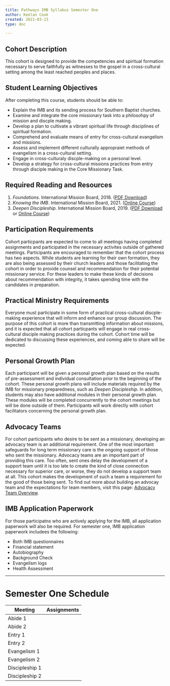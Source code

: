 ```yaml
---
title: Pathways IMB Syllabus Semester One
author: Keelan Cook
created: 2021-03-23
type: doc

---
```


## Cohort Description
This cohort is designed to provide the competencies and spiritual formation necessary to serve faithfully as witnesses to the gospel in a cross-cultural setting among the least reached peoples and places.

## Student Learning Objectives
After completing this course, students should be able to:
* Explain the IMB and its sending process for Southern Baptist churches.
* Examine and integrate the core missionary task into a philosohpy of mission and discple making.
* Develop a plan to cultivate a vibrant spiritual life through disciplines of spiritual formation.
* Comprehend and evaluate means of entry for cross-cultural evangelism and missions.
* Assess and implement different culturally appropraiet methods of evangelism in a cross-cultural setting.
* Engage in cross-culturaly discple-making on a personal level.
* Develop a strategy for cross-cultural missions practices from entry through disciple making in the Core Missionary Task.

## Required Reading and Resources
1. *Foundations*. International Mission Board, 2018. ([PDF Download](https://www.imb.org/wp-content/uploads/2020/03/Foundations-English-v2.pdf))
2. *Knowing the IMB*. International Mission Board, 2021. ([Online Course](https://imb.pathwright.com/library/knowing-imb/199579/about/))
3. *Deepen Discipleship*. International Mission Board, 2019. ([PDF Download](https://www.imb.org/wp-content/uploads/2019/10/Deepen-Discipleship-v2.pdf) or [Online Course](https://imb.pathwright.com/library/deepen-discipleship-055f43a0/102497/about/))

## Participation Requirements
Cohort particpants are expected to come to all meetings having completed assignments and participated in the necessary activites outside of gathered meetings. Participants are encouraged to remember that the cohort process has two aspects. While students are learning for their own formation, they are also being assessed by their church leaders and those facilitating the cohort in order to provide counsel and recommendation for their potential missionary service. For these leaders to make these kinds of decisions about recommendation with integrity, it takes spending time with the candidates in preparation.

## Practical Ministry Requirements
Everyone must participate in some form of practical cross-cultural discple-making experience that will inform and enhance our group discussion. The purpose of this cohort is more than transmitting information about missions, and it is expected that all cohort particpants will engage in real cross-cultural disciple making practices during the cohort. Cohort time will be dedicated to discussing these experiences, and coming able to share will be expected.

## Personal Growth Plan
Each participant will be given a personal growth plan based on the results of pre-assessment and individual consultation prior to the beginning of the cohort. These personal growth plans will include materials required by the IMB for missionary preparedness, such as *Deepen Discipleship*. In addition, students may also have additional modules in their personal growth plan. These modules will be completed concurrently to the cohort meetings but will be done outside of them. Participants will work directly with cohort facilitators concerning the personal growth plan.

## Advocacy Teams
For cohort participants who desire to be sent as a missionary, developing an advocacy team is an additional requirement. One of the most important safeguards for long term missionary care is the ongoing support of those who sent the missionary. Advocacy teams are an important part of providing this care. Too often, sent ones delay the development of a support team until it is too late to create the kind of close connection necessary for superior care, or worse, they do not develop a support team at all. This cohort makes the development of such a team a requirement for the good of those being sent. To find out more about building an advocay team and the expectations for team members, visit this page: [Advocacy Team Overview](https://pathways.ml/docs/advocacy-team-overview/).

## IMB Application Paperwork
For those participatns who are actively applying for the IMB, all application paperwork will also be required. For semester one, IMB application paperwork includees the following:
* Both IMB questionnaires
* Financial statement
* Autobiography
* Background Check
* Evangelism logs
* Health Assessment

---
# Semester One Schedule
|Meeting        |Assignments|
|---------------|-----------|
|Abide 1        |           |
|Abide 2        |           |
|Entry 1        |           |
|Entry 2        |           |
|Evangelism 1   |           |
|Evangelism 2   |           |
|Discipleship 1 |           |
|Discipleship 2 |           |